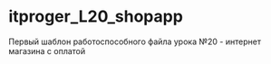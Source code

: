 # itproger_L20_shopapp
Первый шаблон работоспособного файла урока №20 - интернет магазина с оплатой
